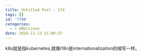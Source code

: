 ```yaml
---
title: Untitled Post - 174
tags: []
id: '7708'
categories:
  - - GNU/Linux
date: 2016-11-13 21:00:37
---
```


k8s就是指kubernetes,就像i18n是internationalization的缩写一样。